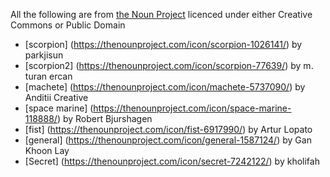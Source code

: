 All the following are from [the Noun Project](https://thenounproject.com) licenced under either Creative Commons or Public Domain

* [scorpion] (https://thenounproject.com/icon/scorpion-1026141/) by parkjisun
* [scorpion2] (https://thenounproject.com/icon/scorpion-77639/) by m. turan ercan
* [machete] (https://thenounproject.com/icon/machete-5737090/) by Anditii Creative
* [space marine] (https://thenounproject.com/icon/space-marine-118888/) by Robert Bjurshagen
* [fist] (https://thenounproject.com/icon/fist-6917990/) by Artur Lopato
* [general] (https://thenounproject.com/icon/general-1587124/) by Gan Khoon Lay
* [Secret] (https://thenounproject.com/icon/secret-7242122/) by kholifah
